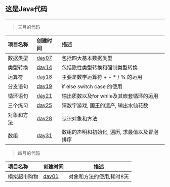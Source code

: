 这是Java代码
------------
---
> 三月的代码

| 项目名称  | 创建时间                                                                               | 描述                       |
 |:------|:-----------------------------------------------------------------------------------|:-------------------------|
| 数据类型  | [day07](https://github.com/zengxpmaster/Java-learning/tree/master/src/March/day07) | 包括四大基本数据类型               |
| 类型转换  | [day14](https://github.com/zengxpmaster/Java-learning/tree/master/src/March/day14) | 包括隐性类型转换和强制类型转换          |
| 运算符   | [day18](https://github.com/zengxpmaster/Java-learning/tree/master/src/March/day18) | 主要是数学运算符 + - * / % 的运用   |
| 分支语句  | [day19](https://github.com/zengxpmaster/Java-learning/tree/master/src/March/day19) | if else switch case 的使用  |
| 循环语句  | [day21](https://github.com/zengxpmaster/Java-learning/tree/master/src/March/day21) | 输出质数以及for while及其嵌套循环的运用 |
| 三个练习  | [day25](https://github.com/zengxpmaster/Java-learning/tree/master/src/March/day25) | 猜数字游戏, 国王的遗产, 输出水仙花数     |
| 对象和方法 | [day28](https://github.com/zengxpmaster/Java-learning/tree/master/src/March/day28) | 认识对象和方法                  |
| 数组    | [day31](https://github.com/zengxpmaster/Java-learning/tree/master/src/March/day31) | 数组的声明和初始化, 遍历, 求最值以及冒泡排序 |

> 四月的代码

| 项目名称   | 创建时间                                                                               | 描述            |
|:-------|:-----------------------------------------------------------------------------------|---------------|
| 模拟超市购物 | [day01](https://github.com/zengxpmaster/Java-learning/tree/master/src/April/day01) | 对象和方法的使用,耗时8天 |

